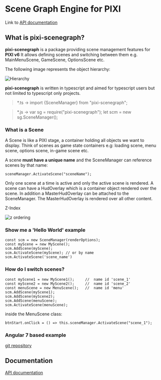 # Scene Graph Engine for PIXI

Link to [API documentation](https://enriko-riba.github.io/pixi-scenegraph/generated/index.html)

## What is pixi-scenegraph?
**pixi-scenegraph** is a package providing scene management features for **PIXI v6**
It allows defining scenes and switching between them e.g. MainMenuScene, GameScene, OptionsScene etc.

The following image represents the object hierarchy:

![Hierarchy](https://enriko-riba.github.io/pixi-scenegraph/img/Hierarchy.png "Object hierarchy")

**pixi-scenegraph** is written in typescript and aimed for typescript users but not limited to typescript only projects.
>*.ts -> import {SceneManager} from "pixi-scenegraph";

>*.js -> var sg = require("pixi-scenegraph"); let scm = new sg.SceneManager();

### What is a Scene
A Scene is like a PIXI stage, a container holding all objects we want to display. Think of scenes as game state containers e.g: loading scene, menu scene, options scene, in-game scene etc. 

A scene **must have a unique name** and the SceneManager can reference scenes by that name:

    sceneManager.ActivateScene("sceneName");

Only one scene at a time is active and only the active scene is rendered. A scene can have a HudOverlay which is a container object rendered over the scene. In addition a MasterHudOverlay can be attached to the SceneManager. The MasterHudOverlay is rendered over all other content.

Z-Index

![z ordering](https://enriko-riba.github.io/pixi-scenegraph/img/zindex.png "Z Ordering")

### Show me a 'Hello World' example
    const scm = new SceneManager(renderOptions);
    const myScene = new MyScene();
    scm.AddScene(myScene);
    scm.ActivateScene(myScene); // or by name scm.ActivateScene('scene_name')

### How do I switch scenes?
    const myScene1 = new MyScene1();     //  name id 'scene_1'
    const myScene2 = new MyScene2();     //  name id 'scene_2'
    const menuScene = new MenuScene();   //  name id 'menu'
    scm.AddScene(myScene1);
    scm.AddScene(myScene2);
    scm.AddScene(menuScene);
    scm.ActivateScene(menuScene);

inside the MenuScene class:

    btnStart.onClick = () => this.sceneManager.ActivateScene("scene_1");

### Angular 7 based example
[git repository](https://github.com/enriko-riba/scenegraph-ng)

## Documentation
[API documentation](https://enriko-riba.github.io/pixi-scenegraph/generated/index.html)
